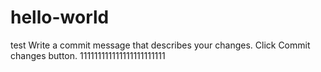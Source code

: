 # hello-world
test
Write a commit message that describes your changes.
Click Commit changes button.
111111111111111111111111
